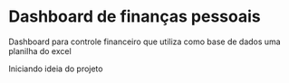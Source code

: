 # Dashboard de finanças pessoais

Dashboard para controle financeiro que utiliza como base de dados uma planilha do excel

Iniciando ideia do projeto
